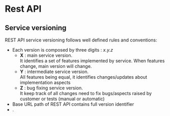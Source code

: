 # Rest API

## Service versioning
REST API service versioning follows well defined rules and conventions:
- Each version is composed by three digits : *x.y.z*
  - **X** : main service version. <br>
    It identifies a set of features implemented by service. When features change, main version will change.
  - **Y** : intermediate service version. <br>
    All features being equal, it identifies changes/updates about implementation aspects
  - **Z** : bug fixing service version. <br>
    It keep track of all changes need to fix bugs/aspects raised by customer or tests (manual or automatic)
- Base URL path of REST API contains full version identifier
- .